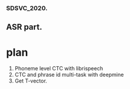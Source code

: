 
### SDSVC\_2020.

## ASR part.

# plan
1. Phoneme level CTC with librispeech
2. CTC and phrase id multi-task with deepmine
3. Get T-vector.




